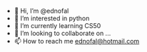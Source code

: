 - 👋 Hi, I’m @ednofal
- 👀 I’m interested in python
- 🌱 I’m currently learning CS50
- 💞️ I’m looking to collaborate on ...
- 📫 How to reach me ednofal@hotmail.com

<!---
ednofal/ednofal is a ✨ special ✨ repository because its `README.md` (this file) appears on your GitHub profile.
You can click the Preview link to take a look at your changes.
--->
